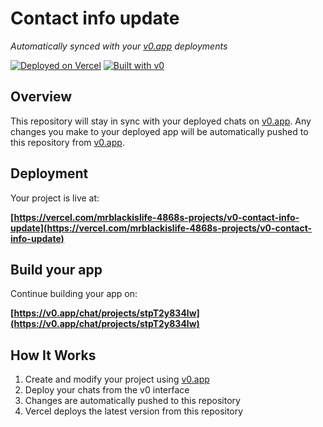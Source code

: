# Contact info update

*Automatically synced with your [v0.app](https://v0.app) deployments*

[![Deployed on Vercel](https://img.shields.io/badge/Deployed%20on-Vercel-black?style=for-the-badge&logo=vercel)](https://vercel.com/mrblackislife-4868s-projects/v0-contact-info-update)
[![Built with v0](https://img.shields.io/badge/Built%20with-v0.app-black?style=for-the-badge)](https://v0.app/chat/projects/stpT2y834lw)

## Overview

This repository will stay in sync with your deployed chats on [v0.app](https://v0.app).
Any changes you make to your deployed app will be automatically pushed to this repository from [v0.app](https://v0.app).

## Deployment

Your project is live at:

**[https://vercel.com/mrblackislife-4868s-projects/v0-contact-info-update](https://vercel.com/mrblackislife-4868s-projects/v0-contact-info-update)**

## Build your app

Continue building your app on:

**[https://v0.app/chat/projects/stpT2y834lw](https://v0.app/chat/projects/stpT2y834lw)**

## How It Works

1. Create and modify your project using [v0.app](https://v0.app)
2. Deploy your chats from the v0 interface
3. Changes are automatically pushed to this repository
4. Vercel deploys the latest version from this repository
